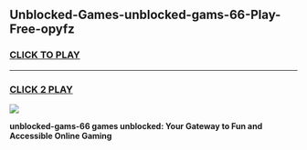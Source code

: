 
## Unblocked-Games-unblocked-gams-66-Play-Free-opyfz
<h3>
<a href="https://premium76.site?title=unblocked-gams-66&ref=19M">CLICK TO PLAY</a></h3>
<hr>

<h3>
<a href="https://premium76.site?title=unblocked-gams-66&ref=19M">CLICK 2 PLAY</a>
  
</h3>

<a href="https://premium76.site?title=unblocked-gams-66&ref=19M"><img src="https://clearcache.store/games.png"></a>


**unblocked-gams-66 games unblocked: Your Gateway to Fun and Accessible Online Gaming**

